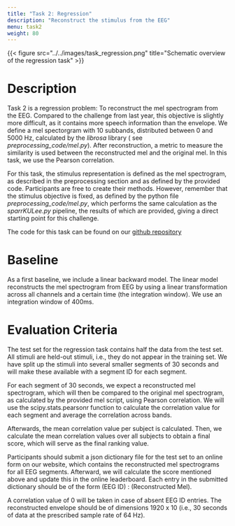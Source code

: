```yaml
---
title: "Task 2: Regression"
description: "Reconstruct the stimulus from the EEG"
menu: task2
weight: 80
---
```

{{< figure src="../../images/task_regression.png" title="Schematic overview of the regression task" >}}

# Description 

Task 2 is a regression problem: To reconstruct the mel spectrogram from the EEG. Compared to the challenge from last year, this objective is slightly more difficult, as 
it contains more speech information than the envelope. 
We define a mel spectorgram with 10 subbands, distributed between 0 and 5000 Hz, calculated by the _librosa_ library ( see _preprocessing_code/mel.py_). 
 After reconstruction, a metric to measure the similarity is used
between the reconstructed mel and the original mel. In this task, we use the Pearson correlation. 

For this task, the stimulus representation is defined as the mel spectrogram, as described in the preprocessing section and as defined by the provided code. 
Participants are free to create their methods. However, remember that the stimulus
objective is fixed, as defined by the python file _preprocessing_code/mel.py_, which performs the same calculation as the _sparrKULee.py_ pipeline, the results of which are provided, giving a direct starting point for this challenge.  

The code for this task can be found on our [github repository](https://github.com/exporl/auditory-eeg-challenge-2024-code)

# Baseline 

As a first baseline, we include a linear backward model. The linear model 
reconstructs the mel spectrogram from EEG by using a linear transformation across all 
channels and a certain time (the integration window). We use an integration window of 400ms.



# Evaluation Criteria 
The test set for the regression task contains half the data from the test set. All stimuli are held-out stimuli, i.e., they
do not appear in the training set. We have split up the stimuli into several smaller segments of 30 seconds and will make these available with a
segment ID for each segment.

For each segment of 30 seconds, we expect a reconstructed mel spectrogram, which will then be compared to the original mel spectrogram, 
as calculated by the provided mel script, using Pearson correlation. We will use the scipy.stats.pearsonr
 function to calculate the correlation value for each segment and average the correlation across bands.

Afterwards, the mean correlation value per subject is calculated. Then, we calculate the mean correlation values over all subjects to obtain a final score, which will serve as the final ranking value.


Participants should submit a json dictionary file for the test set to an online form on our website, which contains the reconstructed
mel spectrograms for all EEG segments. Afterward, we will calculate the score mentioned above and update this in the online leaderboard. Each
entry in the submitted dictionary should be of the form (EEG ID) : (Reconstructed Mel).
 
A correlation value of 0 will be taken in case of
absent EEG ID entries. The reconstructed envelope should be of dimensions  1920 x 10 (i.e., 30 seconds of data at the prescribed sample rate
of 64 Hz).


